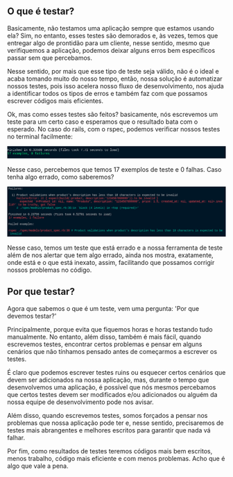 ## O que é testar?

Basicamente, não testamos uma aplicação sempre que estamos usando ela? Sim, no entanto, esses testes são demorados e, às vezes, temos que entregar algo de prontidão para um cliente, nesse sentido, mesmo que verifiquemos a aplicação, podemos deixar alguns erros bem específicos passar sem que percebamos.

Nesse sentido, por mais que esse tipo de teste seja válido, não é o ideal e acaba tomando muito do nosso tempo, então, nossa solução é automatizar nossos testes, pois isso acelera nosso fluxo de desenvolvimento, nos ajuda a identificar todos os tipos de erros e também faz com que possamos escrever códigos mais eficientes.

Ok, mas como esses testes são feitos? basicamente, nós escrevemos um teste para um certo caso e esperamos que o resultado bata com o esperado. No caso do rails, com o rspec, podemos verificar nossos testes no terminal facilmente:

![Terminal](../../imagens/teste_rspec_1.png)

Nesse caso, percebemos que temos 17 exemplos de teste e 0 falhas. Caso tenha algo errado, como saberemos?

![Terminal com um erro](../../imagens/teste_rspec_2.png)

Nesse caso, temos um teste que está errado e a nossa ferramenta de teste além de nos alertar que tem algo errado, ainda nos mostra, exatamente, onde está e o que está inexato, assim, facilitando que possamos corrigir nossos problemas no código.

## Por que testar?

Agora que sabemos o que é um teste, vem uma pergunta: 'Por que devemos testar?'

Principalmente, porque evita que fiquemos horas e horas testando tudo manualmente. No entanto, além disso, também é mais fácil, quando escrevemos testes, encontrar certos problemas e pensar em alguns cenários que não tínhamos pensado antes de começarmos a escrever os testes.

É claro que podemos escrever testes ruins ou esquecer certos cenários que devem ser adicionados na nossa aplicação, mas, durante o tempo que desenvolvemos uma aplicação, é possível que nós mesmos percebamos que certos testes devem ser modificados e/ou adicionados ou alguém da nossa equipe de desenvolvimento pode nos avisar.

Além disso, quando escrevemos testes, somos forçados a pensar nos problemas que nossa aplicação pode ter e, nesse sentido, precisaremos de testes mais abrangentes e melhores escritos para garantir que nada vá falhar.

Por fim, como resultados de testes teremos códigos mais bem escritos, menos trabalho, código mais eficiente e com menos problemas. Acho que é algo que vale a pena.